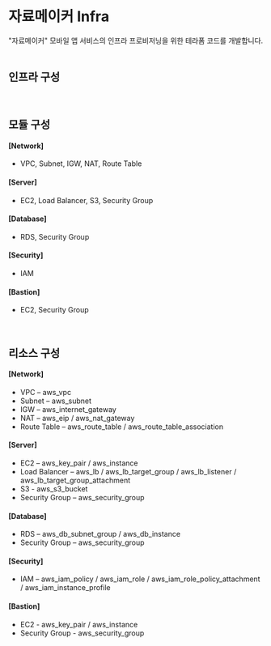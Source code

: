 # 자료메이커 Infra
"자료메이커" 모바일 앱 서비스의 인프라 프로비저닝을 위한 테라폼 코드를 개발합니다.
<br><br>

## 인프라 구성


<br>

## 모듈 구성
#### [Network] 
* VPC, Subnet, IGW, NAT, Route Table

#### [Server] 
* EC2, Load Balancer, S3, Security Group

#### [Database] 
* RDS, Security Group

#### [Security] 
* IAM

#### [Bastion]
* EC2, Security Group
<br>

## 리소스 구성
#### [Network] 
* VPC – aws_vpc
* Subnet – aws_subnet
* IGW – aws_internet_gateway
* NAT – aws_eip / aws_nat_gateway
* Route Table – aws_route_table / aws_route_table_association

#### [Server]
* EC2 – aws_key_pair / aws_instance
* Load Balancer – aws_lb / aws_lb_target_group / aws_lb_listener / aws_lb_target_group_attachment
* S3 - aws_s3_bucket
* Security Group – aws_security_group

#### [Database] 
* RDS – aws_db_subnet_group / aws_db_instance
* Security Group – aws_security_group

#### [Security] 
* IAM – aws_iam_policy / aws_iam_role / aws_iam_role_policy_attachment / aws_iam_instance_profile

#### [Bastion]
* EC2 - aws_key_pair / aws_instance
* Security Group - aws_security_group
